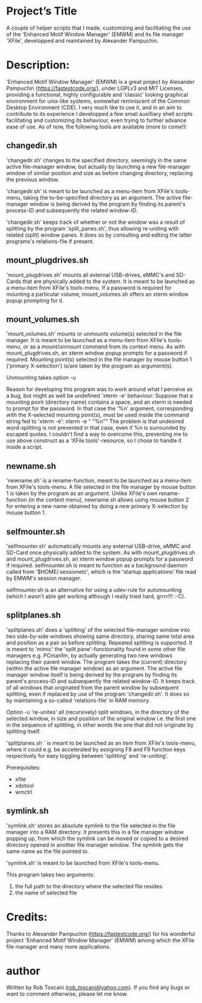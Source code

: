 # Project’s Title
A couple of helper scripts that I made, customizing and facilitating the use of the 'Enhanced Motif Window Manager' (EMWM) and its file manager 'XFile', developped and maintained by Alexander Pampuchin.

# Description:
'Enhanced Motif Window Manager' (EMWM) is a great project by Alexander Pampuchin (https://fastestcode.org/), under LGPLv3 and MIT Licenses, providing a functional, highly configurable and 'classic' looking graphical environment for unix-like systems, somewhat reminiscent of the Common Desktop Environment (CDE).
I very much like to use it, and in an aim to contribute to its experience I developped a few small auxilliary shell scripts facilitating and customizing its behaviour, even trying to further advance ease of use.
As of now, the following tools are available (more to come!):

## changedir.sh

'changedir.sh' changes to the specified directory, seemingly in the same active file-manager window, but actually by launching a new 
file-manager window of similar position and size as before changing directory, replacing the previous window.

'changedir.sh' is meant to be launched as a menu-item from XFile's tools-menu, taking the to-be-specified directory as an argument.
The active file-manager window is being derived by the program by finding its parent's process-ID and subsequently the related window-ID.

'changedir.sh' keeps track of whether or not the window was a result of splitting by the program 'split_panes.sh', thus allowing re-uniting with
related (split) window panes. It does so by consulting and editing the latter programs's relations-file if present.

## mount_plugdrives.sh

'mount_plugdrives.sh' mounts all external USB-drives, eMMC's and SD-Cards that are physically added to the system.
It is meant to be launched as a menu-item from XFile's tools-menu. If a password is required for mounting a particular volume,
mount_volumes.sh offers an xterm window popup prompting for it.

## mount_volumes.sh

'mount_volumes.sh' mounts or unmounts volume(s) selected in the file manager. It is meant to be launched as a menu-item from XFile's tools-menu,
or as a mount/unmount command from its context menu. As with mount_plugdrives.sh, an xterm window popup prompts for a password if required.
Mounting point(s) selected in the file manager by mouse button 1 ('primary X-selection') is/are taken by the program as argument(s).

Unmounting takes option -u

Reason for developing this program was to work around what I perceive as a bug, but might as well be undefined 'xterm -e' behaviour:
Suppose that a mounting point (directory name) contains a space, and an xterm is needed to prompt for the password. 
In that case the '%n' argument, corresponding with the X-selected mounting point(s), must be used inside the command string fed to 'xterm -e': 
xterm -e "<command> \"%n\""
The problem is that undesired word-splitting is not prevented in that case, even if %n is surrounded by escaped quotes.
I couldn't find a way to overcome this, preventing me to use above construct as a 'XFile.tools'-resource, so I chose to handle it inside a script.

## newname.sh

'newname.sh' is a rename-function, meant to be launched as a menu-item from XFile's tools-menu. A file selected in the file manager by mouse
button 1 is taken by the program as an argument.
Unlike XFile's own rename-function (in the context menu), newname.sh allows using mouse button 2 for entering a new name obtained by
doing a *new* primary X-selection by mouse button 1.

## selfmounter.sh

'selfmounter.sh' automatically mounts any external USB-drive, eMMC and SD-Card once physically added to the system. As with mount_plugdrives.sh and mount_plugdrives.sh, an xterm window popup prompts for a password if required.
selfmounter.sh is meant to function as a background daemon called from '$HOME/.sessionetc', which is the 'startup applications' file read by EMWM's session manager.  

selfmounter.sh is an alternative for using a udev-rule for automounting (which I wasn't able get working although I really tried hard, grrrr!!! :-C).

## splitplanes.sh

'splitplanes.sh' does a 'splitting' of the selected file-manager window into two side-by-side windows showing same directory, sharing same total
area and position as a pair as before splitting. Repeated splitting is supported. It is meant to 'mimic' the 'split pane'-functionality found
in some other file managers e.g. PCmanfm, by actually generating two new windows replacing their parent window.
The program takes the (current) directory (within the active file manager window) as an argument.
The active file manager window itself is being derived by the program by finding its parent's process-ID and subsequently the related window-ID.
It keeps track of all windows that originated from the parent window by subsequent splitting, even if replaced by use of the program 
'changedir.sh'. It does so by maintaining a so-called 'relations-file' in RAM memory.

Option -u 're-unites' all (recursively) split windows, in the directory of the selected window, in size and position of the original window 
i.e. the first one in the sequence of splitting, in other words the one that did not originate by splitting itself.

'splitplanes.sh ´ is meant to be launched as an item from XFile's tools-menu, where it could e.g. be accelerated by assigning F8 and F9 
function keys respectively for easy toggling between 'splitting' and 're-uniting'.

Prerequisites:
- xfile
- xdotool
- wmctrl

## symlink.sh

'symlink.sh' stores an absolute symlink to the file selected in the file manager into a RAM directory. It presents this in a file
manager window popping up, from which the symlink can be moved or copied to a desired directory opened in another file manager window.
The symlink gets the same name as the file pointed to.

'symlink.sh' is meant to be launched from XFile's tools-menu.

This program takes two arguments:
1. the full path to the directory where the selected file resides
2. the name of selected file

# Credits:
Thanks to Alexander Pampuchin (https://fastestcode.org/) for his wonderful project 'Enhanced Motif Window Manager' (EMWM) among which the XFile file manager and many more applications.

# author
Written by Rob Toscani (rob_toscani@yahoo.com). If you find any bugs or want to comment otherwise, please let me know.
